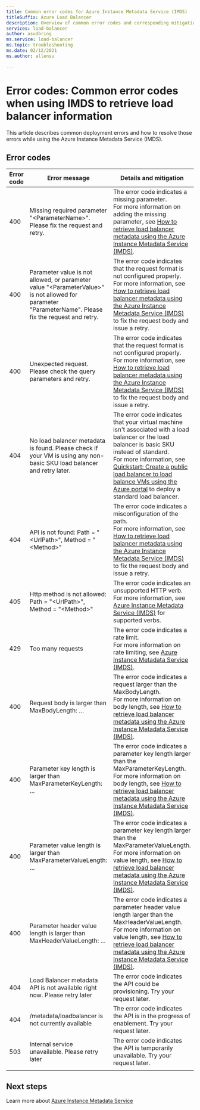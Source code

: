 ```yaml
---
title: Common error codes for Azure Instance Metadata Service (IMDS)
titleSuffix: Azure Load Balancer
description: Overview of common error codes and corresponding mitigation methods for Azure Instance Metadata Service (IMDS)
services: load-balancer
author: asudbring
ms.service: load-balancer
ms.topic: troubleshooting
ms.date: 02/12/2021
ms.author: allensu

---
```

# Error codes: Common error codes when using IMDS to retrieve load balancer information

This article describes common deployment errors and how to resolve those errors while using the Azure Instance Metadata Service (IMDS).

## Error codes

| Error code | Error message | Details and mitigation |
| --- | ---------- | ----------------- |
| 400 | Missing required parameter "\<ParameterName>". Please fix the request and retry. | The error code indicates a missing parameter. </br> For more information on adding the missing parameter, see [How to retrieve load balancer metadata using the Azure Instance Metadata Service (IMDS)](howto-load-balancer-imds.md#sample-request-and-response).
| 400 | Parameter value is not allowed, or parameter value "\<ParameterValue>" is not allowed for parameter "ParameterName". Please fix the request and retry. | The error code indicates that the request format is not configured properly. </br> For more information, see [How to retrieve load balancer metadata using the Azure Instance Metadata Service (IMDS)](howto-load-balancer-imds.md#sample-request-and-response) to fix the request body and issue a retry. |
| 400 | Unexpected request. Please check the query parameters and retry. | The error code indicates that the request format is not configured properly. </br> For more information, see [How to retrieve load balancer metadata using the Azure Instance Metadata Service (IMDS)](howto-load-balancer-imds.md#sample-request-and-response) to fix the request body and issue a retry. |
| 404 | No load balancer metadata is found. Please check if your VM is using any non-basic SKU load balancer and retry later. | The error code indicates that your virtual machine isn't associated with a load balancer or the load balancer is basic SKU instead of standard. </br> For more information, see [Quickstart: Create a public load balancer to load balance VMs using the Azure portal](quickstart-load-balancer-standard-public-portal.md?tabs=option-1-create-load-balancer-standard) to deploy a standard load balancer.|
| 404 | API is not found: Path = "\<UrlPath>", Method = "\<Method>" | The error code indicates a misconfiguration of the path. </br> For more information, see [How to retrieve load balancer metadata using the Azure Instance Metadata Service (IMDS)](howto-load-balancer-imds.md#sample-request-and-response) to fix the request body and issue a retry.|
| 405 | Http method is not allowed: Path = "\<UrlPath>", Method = "\<Method>" | The error code indicates an unsupported HTTP verb. </br> For more information, see [Azure Instance Metadata Service (IMDS)](../virtual-machines/windows/instance-metadata-service?tabs=windows.md#http-verbs) for supported verbs. |
| 429 | Too many requests | The error code indicates a rate limit. </br> For more information on rate limiting, see [Azure Instance Metadata Service (IMDS)](../virtual-machines/windows/instance-metadata-service?tabs=windows#rate-limiting).|
| 400 | Request body is larger than MaxBodyLength: … | The error code indicates a request larger than the MaxBodyLength. </br> For more information on body length, see [How to retrieve load balancer metadata using the Azure Instance Metadata Service (IMDS)](howto-load-balancer-imds.md#sample-request-and-response).|
| 400 | Parameter key length is larger than MaxParameterKeyLength: … | The error code indicates a parameter key length larger than the MaxParameterKeyLength. </br> For more information on body length, see [How to retrieve load balancer metadata using the Azure Instance Metadata Service (IMDS)](howto-load-balancer-imds.md#sample-request-and-response). |
| 400 | Parameter value length is larger than MaxParameterValueLength: … | The error code indicates a parameter key length larger than the MaxParameterValueLength. </br> For more information on value length, see [How to retrieve load balancer metadata using the Azure Instance Metadata Service (IMDS)](howto-load-balancer-imds.md#sample-request-and-response).|
| 400 | Parameter header value length is larger than MaxHeaderValueLength: … | The error code indicates a parameter header value length larger than the MaxHeaderValueLength. </br> For more information on value length, see [How to retrieve load balancer metadata using the Azure Instance Metadata Service (IMDS)](howto-load-balancer-imds.md#sample-request-and-response).|
| 404 | Load Balancer metadata API is not available right now. Please retry later | The error code indicates the API could be provisioning. Try your request later. |
| 404 | /metadata/loadbalancer is not currently available | The error code indicates the API is in the progress of enablement. Try your request later. |
| 503 | Internal service unavailable. Please retry later  | The error code indicates the API is temporarily unavailable. Try your request later. |
|  |  |

## Next steps

Learn more about [Azure Instance Metadata Service](../virtual-machines/windows/instance-metadata-service.md)

